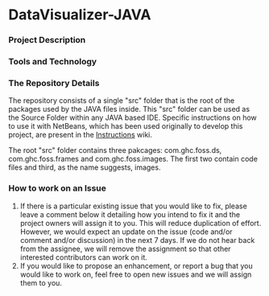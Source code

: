# DataVisualizer-JAVA

### Project Description

### Tools and Technology

### The Repository Details
The repository consists of a single "src" folder that is the root of the packages used by the JAVA files inside. This "src" folder can be used as the Source Folder within any JAVA based IDE. Specific instructions on how to use it with NetBeans, which has been used originally to develop this project, are present in the [Instructions](https://github.com/GHCFOSS/DataVisualizer-JAVA/wiki/Download-Setup-Run-Instructions---Java) wiki.

The root "src" folder contains three pakcages: com.ghc.foss.ds, com.ghc.foss.frames and com.ghc.foss.images. The first two contain code files and third, as the name suggests, images.

### How to work on an Issue
1. If there is a particular existing issue that you would like to fix, please leave a comment below it detailing how you intend to fix it and the project owners will assign it to you. This will reduce duplication of effort. However, we would expect an update on the issue (code and/or comment and/or discussion) in the next 7 days. If we do not hear back from the assignee, we will remove the assignment so that other interested contributors can work on it.
2. If you would like to propose an enhancement, or report a bug that you would like to work on, feel free to open new issues and we will assign them to you.
